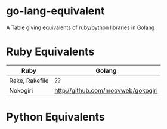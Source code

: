 go-lang-equivalent
==================

A Table giving equivalents of ruby/python libraries in  Golang

# Ruby Equivalents

| Ruby        | Golang |
| ------------- |---------------|
| Rake, Rakefile      |  ?? |
| Nokogiri      |  http://github.com/moovweb/gokogiri |


# Python Equivalents
